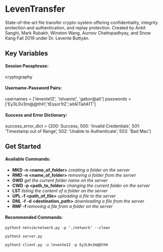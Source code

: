 # LevenTransfer
State-of-the-art file transfer crypto-system offering confidentiality, integrity protection and authentication, and replay protection. Created by Ankit Sanghi, Mark Rubakh, Winston Wang, 
Aurnov Chattopadhyay, and Snow Kang Fall 2019 under Dr. Levente Buttyán.


## Key Variables

#### Session Passphrase:  
cryptography

#### Username-Password Pairs:
usernames = ['levente12', 'istvanist', 'gabor@ait']
passwords = ['Ey3L0v3m@@thH','tEssor1t2','aitAITaitA1T']

#### Success and Error Dictionary:
success_error_dict = {200: Success, 500: ‘Invalid Credentials’, 501: ‘Timestamp out of Range’, 502: ‘Unable to Authenticate’, 503: ‘Bad Mac’}

## Get Started 
#### Available Commands:  
* **MKD -n <name_of_folder>**  *creating a folder on the server*  
* **RMD -n <name_of_folder>**  *removing a folder from the server* 
* **GWD**  *get the current folder name on the server*  
* **CWD -p <path_to_folder>**  *changing the current folder on the server*  
* **LST**  *listing the content of a folder on the server*  
* **UPL -f <path_of_file>**  *uploading a file to the server*  
* **DNL -f <filename> -d <destination_path>**  *downloading a file from the server*  
* **RMF -f <filename>**  *removing a file from a folder on the server*

#### Recommended Commands:  
```shell
python3 netsim/network.py -p ‘./network’ --clean
```
```shell
python3 server.py
```
```shell
python3 client.py -u levente12 -p Ey3L0v3m@@thH
```
